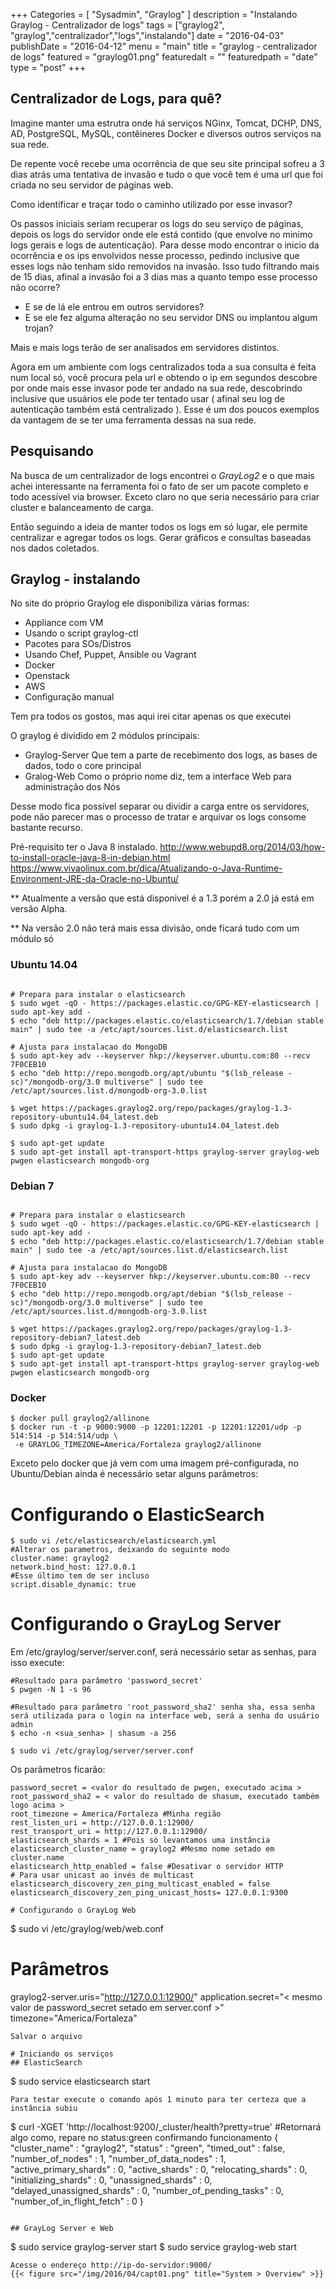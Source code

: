 +++
Categories = [
	"Sysadmin", 
	"Graylog"
]
description = "Instalando Graylog - Centralizador de logs"
tags = ["graylog2", "graylog","centralizador","logs","instalando"]
date = "2016-04-03"
publishDate = "2016-04-12"
menu = "main"
title = "graylog - centralizador de logs"
featured = "graylog01.png"
featuredalt = ""
featuredpath = "date"
type = "post"
+++

## Centralizador de Logs, para quê?

Imagine manter uma estrutra onde há serviços NGinx, Tomcat, DCHP, DNS, AD, PostgreSQL, MySQL, contêineres Docker e diversos outros serviços na sua rede.

De repente você recebe uma ocorrência de que seu site principal sofreu a 3 dias atrás uma tentativa de invasão e tudo o que você tem é uma url que foi criada no seu servidor de páginas web.

Como identificar e traçar todo o caminho utilizado por esse invasor?

Os passos iniciais seriam recuperar os logs do seu serviço de páginas, depois os logs do servidor onde ele está contido (que envolve no minimo logs gerais e logs de autenticação). Para desse modo encontrar o inicio da ocorrência e os ips envolvidos nesse processo, pedindo inclusive que esses logs não tenham sido removidos na invasão. Isso tudo filtrando mais de 15 dias, afinal a invasão foi a 3 dias mas a quanto tempo esse processo não ocorre?

- E se de lá ele entrou em outros servidores? 
- E se ele fez alguma alteração no seu servidor DNS ou implantou algum trojan?

 Mais e mais logs terão de ser analisados em servidores distintos.

 Agora em um ambiente com logs centralizados toda a sua consulta é feita num local só, você procura pela url e obtendo o ip em segundos descobre por onde mais esse invasor pode ter andado na sua rede, descobrindo inclusive que usuários ele pode ter tentado usar ( afinal seu log de autenticação também está centralizado ).
 Esse é um dos poucos exemplos da vantagem de se ter uma ferramenta dessas na sua rede.


## Pesquisando
Na busca de um centralizador de logs encontrei o *GrayLog2* e o que mais achei interessante na ferramenta foi o fato de ser um pacote completo e todo acessível via browser. Exceto claro no que seria necessário para criar cluster e balanceamento de carga.

Então seguindo a ideia de manter todos os logs em só lugar, ele permite centralizar e agregar todos os logs. Gerar gráficos e consultas baseadas nos dados coletados.

## Graylog - instalando
No site do próprio Graylog ele disponibiliza várias formas:
- Appliance com VM
- Usando o script graylog-ctl
- Pacotes para SOs/Distros
- Usando Chef, Puppet, Ansible ou Vagrant
- Docker
- Openstack
- AWS
- Configuração manual

Tem pra todos os gostos, mas aqui irei citar apenas os que executei


O graylog é dividido em 2 módulos principais:
- Graylog-Server
  Que tem a parte de recebimento dos logs, as bases de dados, todo o core principal
- Gralog-Web
  Como o próprio nome diz, tem a interface Web para administração dos Nós

Desse modo fica possível separar ou dividir a carga entre os servidores, pode não parecer mas o processo de tratar e arquivar os logs consome bastante recurso.

Pré-requisito ter o Java 8 instalado. 
	http://www.webupd8.org/2014/03/how-to-install-oracle-java-8-in-debian.html
	https://www.vivaolinux.com.br/dica/Atualizando-o-Java-Runtime-Environment-JRE-da-Oracle-no-Ubuntu/

** Atualmente a versão que está disponivel é a 1.3 porém a 2.0 já está em versão Alpha. 

** Na versão 2.0 não terá mais essa divisão, onde ficará tudo com um módulo só


### Ubuntu 14.04
```

# Prepara para instalar o elasticsearch
$ sudo wget -qO - https://packages.elastic.co/GPG-KEY-elasticsearch | sudo apt-key add -
$ echo "deb http://packages.elastic.co/elasticsearch/1.7/debian stable main" | sudo tee -a /etc/apt/sources.list.d/elasticsearch.list

# Ajusta para instalacao do MongoDB
$ sudo apt-key adv --keyserver hkp://keyserver.ubuntu.com:80 --recv 7F0CEB10
$ echo "deb http://repo.mongodb.org/apt/ubuntu "$(lsb_release -sc)"/mongodb-org/3.0 multiverse" | sudo tee /etc/apt/sources.list.d/mongodb-org-3.0.list

$ wget https://packages.graylog2.org/repo/packages/graylog-1.3-repository-ubuntu14.04_latest.deb
$ sudo dpkg -i graylog-1.3-repository-ubuntu14.04_latest.deb

$ sudo apt-get update
$ sudo apt-get install apt-transport-https graylog-server graylog-web pwgen elasticsearch mongodb-org

```

### Debian 7
```

# Prepara para instalar o elasticsearch
$ sudo wget -qO - https://packages.elastic.co/GPG-KEY-elasticsearch | sudo apt-key add -
$ echo "deb http://packages.elastic.co/elasticsearch/1.7/debian stable main" | sudo tee -a /etc/apt/sources.list.d/elasticsearch.list

# Ajusta para instalacao do MongoDB
$ sudo apt-key adv --keyserver hkp://keyserver.ubuntu.com:80 --recv 7F0CEB10
$ echo "deb http://repo.mongodb.org/apt/debian "$(lsb_release -sc)"/mongodb-org/3.0 multiverse" | sudo tee /etc/apt/sources.list.d/mongodb-org-3.0.list

$ wget https://packages.graylog2.org/repo/packages/graylog-1.3-repository-debian7_latest.deb
$ sudo dpkg -i graylog-1.3-repository-debian7_latest.deb
$ sudo apt-get update
$ sudo apt-get install apt-transport-https graylog-server graylog-web pwgen elasticsearch mongodb-org

```

### Docker
```
$ docker pull graylog2/allinone
$ docker run -t -p 9000:9000 -p 12201:12201 -p 12201:12201/udp -p 514:514 -p 514:514/udp \ 
 -e GRAYLOG_TIMEZONE=America/Fortaleza graylog2/allinone
```

Exceto pelo docker que já vem com uma imagem pré-configurada, no Ubuntu/Debian ainda é necessário setar alguns parâmetros:

# Configurando o ElasticSearch
```
$ sudo vi /etc/elasticsearch/elasticsearch.yml
#Alterar os parametros, deixando do seguinte modo
cluster.name: graylog2
network.bind_host: 127.0.0.1
#Esse último tem de ser incluso
script.disable_dynamic: true
```

# Configurando o GrayLog Server

Em /etc/graylog/server/server.conf, será necessário setar as senhas, para isso execute:
```
#Resultado para parâmetro 'password_secret'
$ pwgen -N 1 -s 96

#Resultado para parâmetro 'root_password_sha2' senha sha, essa senha será utilizada para o login na interface web, será a senha do usuário admin
$ echo -n <sua_senha> | shasum -a 256

$ sudo vi /etc/graylog/server/server.conf
```
Os parâmetros ficarão:
```
password_secret = <valor do resultado de pwgen, executado acima >
root_password_sha2 = < valor do resultado de shasum, executado também logo acima >
root_timezone = America/Fortaleza #Minha região
rest_listen_uri = http://127.0.0.1:12900/
rest_transport_uri = http://127.0.0.1:12900/
elasticsearch_shards = 1 #Pois só levantamos uma instância
elasticsearch_cluster_name = graylog2 #Mesmo nome setado em cluster.name
elasticsearch_http_enabled = false #Desativar o servidor HTTP
# Para usar unicast ao invés de multicast
elasticsearch_discovery_zen_ping_multicast_enabled = false
elasticsearch_discovery_zen_ping_unicast_hosts= 127.0.0.1:9300

# Configurando o GrayLog Web
```
$ sudo vi /etc/graylog/web/web.conf
# Parâmetros
graylog2-server.uris="http://127.0.0.1:12900/"
application.secret="< mesmo valor de password_secret setado em server.conf >"
timezone="America/Fortaleza"
```
Salvar o arquivo

# Iniciando os serviços
## ElasticSearch

```
$ sudo service elasticsearch start
```
Para testar execute o comando após 1 minuto para ter certeza que a instância subiu 
```
$ curl -XGET 'http://localhost:9200/_cluster/health?pretty=true'
#Retornará algo como, repare no status:green confirmando funcionamento
{
  "cluster_name" : "graylog2",
  "status" : "green",
  "timed_out" : false,
  "number_of_nodes" : 1,
  "number_of_data_nodes" : 1,
  "active_primary_shards" : 0,
  "active_shards" : 0,
  "relocating_shards" : 0,
  "initializing_shards" : 0,
  "unassigned_shards" : 0,
  "delayed_unassigned_shards" : 0,
  "number_of_pending_tasks" : 0,
  "number_of_in_flight_fetch" : 0
}
```

## GrayLog Server e Web
```
$ sudo service graylog-server start
$ sudo service graylog-web start
```
Acesse o endereço http://ip-do-servidor:9000/
{{< figure src="/img/2016/04/capt01.png" title="System > Overview" >}}

